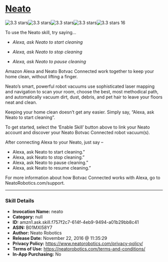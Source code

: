 # [Neato](http://alexa.amazon.com/#skills/amzn1.ask.skill.f757f2c7-614f-4eb9-9494-a01b29bb8c41)
![3.3 stars](../../images/ic_star_black_18dp_1x.png)![3.3 stars](../../images/ic_star_black_18dp_1x.png)![3.3 stars](../../images/ic_star_black_18dp_1x.png)![3.3 stars](../../images/ic_star_half_black_18dp_1x.png)![3.3 stars](../../images/ic_star_border_black_18dp_1x.png) 16

To use the Neato skill, try saying...

* *Alexa, ask Neato to start cleaning*

* *Alexa, ask Neato to stop cleaning*

* *Alexa, ask Neato to pause cleaning*

Amazon Alexa and Neato Botvac Connected work together to keep your home clean, without lifting a finger.
 
Neato’s smart, powerful robot vacuums use sophisticated laser mapping and navigation to scan your room, choose the best, most methodical path, and automatically vacuum dirt, dust, debris, and pet hair to leave your floors neat and clean.
 
Keeping your home clean doesn’t get any easier. Simply say, “Alexa, ask Neato to start cleaning”.
 
To get started, select the ‘Enable Skill’ button above to link your Neato account and discover your Neato Botvac Connected robot vacuum(s). 
 
After connecting Alexa to your Neato, just say –
  - Alexa, ask Neato to start cleaning.”
  - Alexa, ask Neato to stop cleaning.”
  - Alexa, ask Neato to pause cleaning.”
  - Alexa, ask Neato to resume cleaning.”
 
For more information about how Botvac Connected works with Alexa, go to NeatoRobotics.com/support.

***

### Skill Details

* **Invocation Name:** neato
* **Category:** null
* **ID:** amzn1.ask.skill.f757f2c7-614f-4eb9-9494-a01b29bb8c41
* **ASIN:** B01MXI58Y7
* **Author:** Neato Robotics
* **Release Date:** November 22, 2016 @ 11:35:29
* **Privacy Policy:** https://www.neatorobotics.com/privacy-policy/
* **Terms of Use:** https://neatorobotics.com/terms-and-conditions/
* **In-App Purchasing:** No
